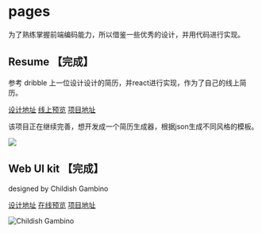 # pages

为了熟练掌握前端编码能力，所以借鉴一些优秀的设计，并用代码进行实现。

## Resume 【完成】

参考 dribble 上一位设计设计的简历，并react进行实现，作为了自己的线上简历。

[设计地址](https://dribbble.com/shots/1640194-Personal-Resume) [线上预览](https://resume.houserqu.com/) [项目地址](https://github.com/Houserqu/Resume) 

该项目正在继续完善，想开发成一个简历生成器，根据json生成不同风格的模板。

![](https://houser.oss-cn-shanghai.aliyuncs.com/others/dribbble-resume.jpg)


## Web UI kit 【完成】

designed by Childish Gambino

[设计地址](https://www.sketchappsources.com/free-source/693-web-ui-kit-sketch-freebie-resource.html) [在线预览](http://page.houserqu.com/web-ui-kit-by-Childish-Gambino/index.html) [项目地址](https://github.com/Houserqu/pages/tree/master/web-ui-kit-by-Childish-Gambino)

![Childish Gambino](https://houser.oss-cn-shanghai.aliyuncs.com/others/WX20180511-214034.png)